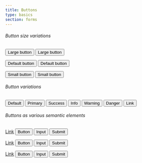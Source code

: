 ```yaml
---
title: Buttons
type: basics
section: forms
---
```



<h6>Button size variations</h6>
<p class="btn-inliner">
	<button type="button" class="btn btn-primary btn-lg">Large button</button>
	<button type="button" class="btn btn-default btn-lg">Large button</button>
</p>
<p class="btn-inliner">
	<button type="button" class="btn btn-primary">Default button</button>
	<button type="button" class="btn btn-default">Default button</button>
</p>
<p class="btn-inliner">
	<button type="button" class="btn btn-primary btn-sm">Small button</button>
	<button type="button" class="btn btn-default btn-sm">Small button</button>
</p>

<h6>Button variations</h6>
<p class="btn-inliner">
	<button type="button" class="btn btn-default">Default</button>
	<button type="button" class="btn btn-primary">Primary</button>
	<button type="button" class="btn btn-success">Success</button>
	<button type="button" class="btn btn-info">Info</button>
	<button type="button" class="btn btn-warning">Warning</button>
	<button type="button" class="btn btn-danger">Danger</button>
	<button type="button" class="btn btn-link">Link</button>
</p>

<h6>Buttons as various semantic elements</h6>
<p class="btn-inliner">
	<a class="btn btn-lg btn-default" href="#" role="button">Link</a>
	<button class="btn btn-lg btn-default" type="submit">Button</button>
	<input class="btn btn-lg btn-default" type="button" value="Input">
	<input class="btn btn-lg btn-default" type="submit" value="Submit">
</p>
<p class="btn-inliner">
	<a class="btn btn-default" href="#" role="button">Link</a>
	<button class="btn btn-default" type="submit">Button</button>
	<input class="btn btn-default" type="button" value="Input">
	<input class="btn btn-default" type="submit" value="Submit">
</p>
<p class="btn-inliner">
	<a class="btn btn-sm btn-default" href="#" role="button">Link</a>
	<button class="btn btn-sm btn-default" type="submit">Button</button>
	<input class="btn btn-sm btn-default" type="button" value="Input">
	<input class="btn btn-sm btn-default" type="submit" value="Submit">
</p>
